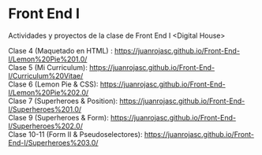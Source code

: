 # Front End I
Actividades y proyectos de la clase de Front End I &lt;Digital House>

Clase 4 (Maquetado en HTML) : https://juanrojasc.github.io/Front-End-I/Lemon%20Pie%201.0/ <br>
Clase 5 (Mi Curriculum): https://juanrojasc.github.io/Front-End-I/Curriculum%20Vitae/<br>
Clase 6 (Lemon Pie & CSS): https://juanrojasc.github.io/Front-End-I/Lemon%20Pie%202.0/ <br>
Clase 7 (Superheroes & Position): https://juanrojasc.github.io/Front-End-I/Superheroes%201.0/<br>
Clase 9 (Superheroes & Form): https://juanrojasc.github.io/Front-End-I/Superheroes%202.0/<br>
Clase 10-11 (Form II & Pseudoselectores): https://juanrojasc.github.io/Front-End-I/Superheroes%203.0/<br>
